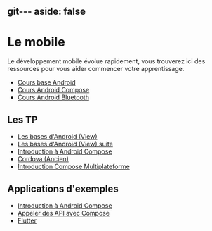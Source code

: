 git---
aside: false
---

# Le mobile

Le développement mobile évolue rapidement, vous trouverez ici des ressources pour vous aider commencer votre apprentissage.

- [Cours base Android](/cours/android_base.md)
- [Cours Android Compose](/cours/android_compose.md)
- [Cours Android Bluetooth](/cours/android_ble.md)

## Les TP

- [Les bases d'Android (View)](/tp/android/android-base-tp.md)
- [Les bases d'Android (View) suite](/tp/android/android-base2-tp.md)
- [Introduction à Android Compose](/tp/composants/android.md)
- [Cordova (Ancien)](/cours/cordova.md)
- [Introduction Compose Multiplateforme](/tp/android/compose-multiplateforme/introduction.md)

## Applications d'exemples

- [Introduction à Android Compose](/tp/composants/android.md)
- [Appeler des API avec Compose](/tp/android/compose/dirty-api.md)
- [Flutter](/tp/flutter/sample_code.md)